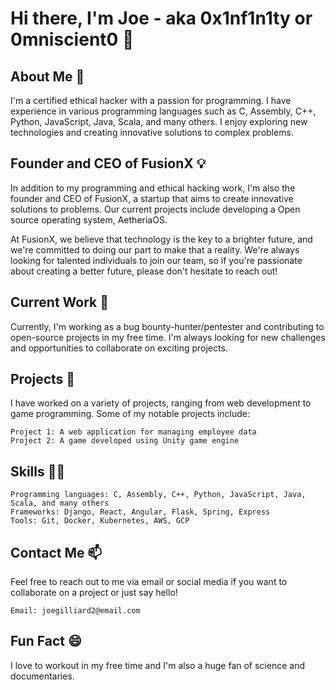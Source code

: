 # Hi there, I'm Joe - aka **0x1nf1n1ty** or **0mniscient0** 👋

## About Me 🤔

I'm a certified ethical hacker with a passion for programming. I have experience in various programming languages such as C, Assembly, C++, Python, JavaScript, Java, Scala, and many others. I enjoy exploring new technologies and creating innovative solutions to complex problems.

## Founder and CEO of FusionX 💡

In addition to my programming and ethical hacking work, I'm also the founder and CEO of FusionX, a startup that aims to create innovative solutions to problems. Our current projects include developing a Open source operating system, AetheriaOS.

At FusionX, we believe that technology is the key to a brighter future, and we're committed to doing our part to make that a reality. We're always looking for talented individuals to join our team, so if you're passionate about creating a better future, please don't hesitate to reach out!

## Current Work 🔭

Currently, I'm working as a bug bounty-hunter/pentester and contributing to open-source projects in my free time. I'm always looking for new challenges and opportunities to collaborate on exciting projects.

## Projects 🚀

I have worked on a variety of projects, ranging from web development to game programming. Some of my notable projects include:

    Project 1: A web application for managing employee data
    Project 2: A game developed using Unity game engine

## Skills 👨‍💻

    Programming languages: C, Assembly, C++, Python, JavaScript, Java, Scala, and many others
    Frameworks: Django, React, Angular, Flask, Spring, Express
    Tools: Git, Docker, Kubernetes, AWS, GCP

## Contact Me 📫

Feel free to reach out to me via email or social media if you want to collaborate on a project or just say hello!

    Email: joegilliard2@email.com

## Fun Fact 😄

I love to workout in my free time and I'm also a huge fan of science and documentaries.
